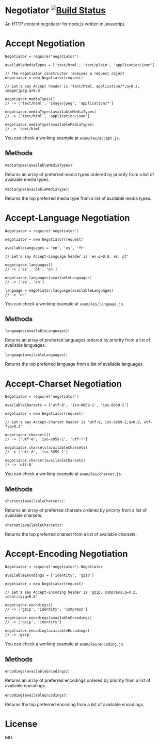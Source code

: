 # Negotiator [![Build Status](https://travis-ci.org/federomero/negotiator.png)](https://travis-ci.org/federomero/negotiator)

An HTTP content negotiator for node.js written in javascript.

# Accept Negotiation

    Negotiator = require('negotiator')

    availableMediaTypes = ['text/html', 'text/plain', 'application/json']

    // The negotiator constructor receives a request object
    negotiator = new Negotiator(request)

    // Let's say Accept header is 'text/html, application/*;q=0.2, image/jpeg;q=0.8'

    negotiator.mediaTypes()
    // -> ['text/html', 'image/jpeg', 'application/*']

    negotiator.mediaTypes(availableMediaTypes)
    // -> ['text/html', 'application/json']

    negotiator.mediaType(availableMediaTypes)
    // -> 'text/html'

You can check a working example at `examples/accept.js`.

## Methods

`mediaTypes(availableMediaTypes)`:

Returns an array of preferred media types ordered by priority from a list of available media types.

`mediaType(availableMediaType)`:

Returns the top preferred media type from a list of available media types.

# Accept-Language Negotiation

    Negotiator = require('negotiator')

    negotiator = new Negotiator(request)

    availableLanguages = 'en', 'es', 'fr'

    // Let's say Accept-Language header is 'en;q=0.8, es, pt'

    negotiator.languages()
    // -> ['es', 'pt', 'en']

    negotiator.languages(availableLanguages)
    // -> ['es', 'en']

    language = negotiator.language(availableLanguages)
    // -> 'es'

You can check a working example at `examples/language.js`.

## Methods

`languages(availableLanguages)`:

Returns an array of preferred languages ordered by priority from a list of available languages.

`language(availableLanguages)`:

Returns the top preferred language from a list of available languages.

# Accept-Charset Negotiation

    Negotiator = require('negotiator')

    availableCharsets = ['utf-8', 'iso-8859-1', 'iso-8859-5']

    negotiator = new Negotiator(request)

    // Let's say Accept-Charset header is 'utf-8, iso-8859-1;q=0.8, utf-7;q=0.2'

    negotiator.charsets()
    // -> ['utf-8', 'iso-8859-1', 'utf-7']

    negotiator.charsets(availableCharsets)
    // -> ['utf-8', 'iso-8859-1']

    negotiator.charset(availableCharsets)
    // -> 'utf-8'

You can check a working example at `examples/charset.js`.

## Methods

`charsets(availableCharsets)`:

Returns an array of preferred charsets ordered by priority from a list of available charsets.

`charset(availableCharsets)`:

Returns the top preferred charset from a list of available charsets.

# Accept-Encoding Negotiation

    Negotiator = require('negotiator').Negotiator

    availableEncodings = ['identity', 'gzip']

    negotiator = new Negotiator(request)

    // Let's say Accept-Encoding header is 'gzip, compress;q=0.2, identity;q=0.5'

    negotiator.encodings()
    // -> ['gzip', 'identity', 'compress']

    negotiator.encodings(availableEncodings)
    // -> ['gzip', 'identity']

    negotiator.encoding(availableEncodings)
    // -> 'gzip'

You can check a working example at `examples/encoding.js`.

## Methods

`encodings(availableEncodings)`:

Returns an array of preferred encodings ordered by priority from a list of available encodings.

`encoding(availableEncodings)`:

Returns the top preferred encoding from a list of available encodings.

# License

MIT
